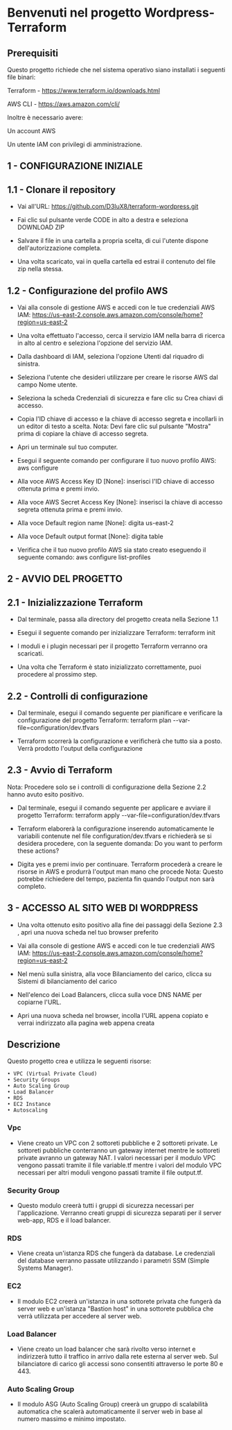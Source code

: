 # Benvenuti nel progetto Wordpress-Terraform

## Prerequisiti
Questo progetto richiede che nel sistema operativo siano installati i seguenti file binari:


Terraform - https://www.terraform.io/downloads.html

AWS CLI - https://aws.amazon.com/cli/



Inoltre è necessario avere:

Un account AWS

Un utente IAM con privilegi di amministrazione.
  
## 1 - CONFIGURAZIONE INIZIALE

## 1.1 - Clonare il repository 

   - Vai all'URL: https://github.com/D3luX8/terraform-wordpress.git 
    
   - Fai clic sul pulsante verde CODE in alto a destra e seleziona DOWNLOAD ZIP

   - Salvare il file in una cartella a propria scelta, di cui l'utente dispone dell'autorizzazione completa.
   
   - Una volta scaricato, vai in quella cartella ed estrai il contenuto del file zip nella stessa.
   
## 1.2 - Configurazione del profilo AWS

   - Vai alla console di gestione AWS e accedi con le tue credenziali AWS IAM: 
     https://us-east-2.console.aws.amazon.com/console/home?region=us-east-2

   - Una volta effettuato l'accesso, cerca il servizio IAM nella barra di ricerca in alto al centro e seleziona l'opzione del servizio IAM.

   - Dalla dashboard di IAM, seleziona l'opzione Utenti dal riquadro di sinistra.

   - Seleziona l'utente che desideri utilizzare per creare le risorse AWS dal campo Nome utente.

   - Seleziona la scheda Credenziali di sicurezza e fare clic su Crea chiavi di accesso.
   
   - Copia l'ID chiave di accesso e la chiave di accesso segreta e incollarli in un editor di testo a scelta.
     Nota: Devi fare clic sul pulsante "Mostra" prima di copiare la chiave di accesso segreta.
	 
	 
   - Apri un terminale sul tuo computer.
   
   - Esegui il seguente comando per configurare il tuo nuovo profilo AWS:
     aws configure
	 
   - Alla voce AWS Access Key ID [None]: inserisci l'ID chiave di accesso ottenuta prima e premi invio.
   - Alla voce AWS Secret Access Key [None]: inserisci la chiave di accesso segreta ottenuta prima e premi invio.
   - Alla voce Default region name [None]: digita us-east-2
   - Alla voce Default output format [None]: digita table
   
   - Verifica che il tuo nuovo profilo AWS sia stato creato eseguendo il seguente comando:
     aws configure list-profiles
	 
	 
## 2 - AVVIO DEL PROGETTO

## 2.1 - Inizializzazione Terraform

   - Dal terminale, passa alla directory del progetto creata nella Sezione 1.1
   
   - Esegui il seguente comando per inizializzare Terraform:
     terraform init
	 
   - I moduli e i plugin necessari per il progetto Terraform verranno ora scaricati.
   
   - Una volta che Terraform è stato inizializzato correttamente, puoi procedere al prossimo step.
   
## 2.2 - Controlli di configurazione

   - Dal terminale, esegui il comando seguente per pianificare e verificare la configurazione del progetto Terraform:
     terraform plan --var-file=configuration/dev.tfvars
	 
   - Terraform scorrerà la configurazione e verificherà che tutto sia a posto. Verrà prodotto l'output della configurazione
   
   
## 2.3 - Avvio di Terraform

   Nota: Procedere solo se i controlli di configurazione della Sezione 2.2 hanno avuto esito positivo.
   
   - Dal terminale, esegui il comando seguente per applicare e avviare il progetto Terraform:
     terraform apply --var-file=configuration/dev.tfvars
	 
   - Terraform elaborerà la configurazione inserendo automaticamente le variabili contenute nel file configuration/dev.tfvars e richiederà se si desidera procedere, con la seguente domanda: Do you want to perform these actions?
   
   - Digita yes e premi invio per continuare. Terraform procederà a creare le risorse in AWS e produrrà l'output man mano che procede
     Nota: Questo potrebbe richiedere del tempo, pazienta fin quando l'output non sarà completo.
	 
	 
## 3 - ACCESSO AL SITO WEB DI WORDPRESS

   - Una volta ottenuto esito positivo alla fine dei passaggi della Sezione 2.3 , apri una nuova scheda nel tuo browser preferito
   
   - Vai alla console di gestione AWS e accedi con le tue credenziali AWS IAM: 
     https://us-east-2.console.aws.amazon.com/console/home?region=us-east-2
	 
   - Nel menù sulla sinistra, alla voce Bilanciamento del carico, clicca su Sistemi di bilanciamento del carico
   
   - Nell'elenco dei Load Balancers, clicca sulla voce DNS NAME per copiarne l'URL.
   
   - Apri una nuova scheda nel browser, incolla l'URL appena copiato e verrai indirizzato alla pagina web appena creata
	 
	 
	 
   
   
	 
## Descrizione
Questo progetto crea e utilizza le seguenti risorse:

    • VPC (Virtual Private Cloud)
    • Security Groups
    • Auto Scaling Group
    • Load Balancer
    • RDS
    • EC2 Instance
    • Autoscaling

### Vpc
- Viene creato un VPC con 2 sottoreti pubbliche e 2 sottoreti private. Le sottoreti pubbliche conterranno un gateway internet mentre le sottoreti private avranno un gateway NAT. I valori necessari per il modulo VPC vengono passati tramite il file variable.tf mentre i valori del modulo VPC necessari per altri moduli vengono passati tramite il file output.tf.

### Security Group
- Questo modulo creerà tutti i gruppi di sicurezza necessari per l'applicazione. Verranno creati gruppi di sicurezza separati per il server web-app, RDS e il load balancer.

### RDS
- Viene creata un'istanza RDS che fungerà da database. Le credenziali del database verranno passate utilizzando i parametri SSM (Simple Systems Manager).

### EC2 
- Il modulo EC2 creerà un'istanza in una sottorete privata che fungerà da server web e un'istanza "Bastion host" in una sottorete pubblica che verrà utilizzata per accedere al server web.

### Load Balancer
- Viene creato un load balancer che sarà rivolto verso internet e indirizzerà tutto il traffico in arrivo dalla rete esterna al server web. Sul bilanciatore di carico gli accessi sono consentiti attraverso le porte 80 e 443.

### Auto Scaling Group
- Il modulo ASG (Auto Scaling Group) creerà un gruppo di scalabilità automatica che scalerà automaticamente il server web in base al numero massimo e minimo impostato.
